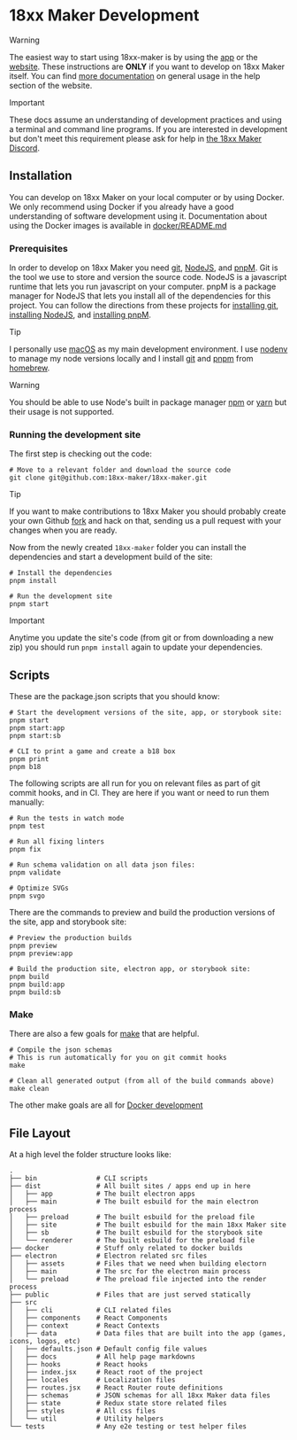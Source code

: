 # 18xx Maker Development

> [!WARNING]
> The easiest way to start using 18xx-maker is by using the
> [app](https://github.com/18xx-maker/18xx-maker/releases) or the
> [website](https://18xx-maker.com). These instructions are **ONLY** if you want
> to develop on 18xx Maker itself. You can find [more
> documentation](https://18xx-maker.com/docs) on general usage in the help
> section of the website.

> [!IMPORTANT]
> These docs assume an understanding of development practices and using a
> terminal and command line programs. If you are interested in development but
> don't meet this requirement please ask for help in [the 18xx Maker
> Discord](https://discord.gg/gcYvAjYYfw).

## Installation

You can develop on 18xx Maker on your local computer or by using Docker. We only
recommend using Docker if you already have a good understanding of software
development using it. Documentation about using the Docker images is available
in
[docker/README.md](https://github.com/18xx-maker/18xx-maker/blob/main/docker/README.md)

### Prerequisites

In order to develop on 18xx Maker you need [git](https://git-scm.com/),
[NodeJS](https://nodejs.org), and [pnpM](https://pnpm.io/). Git is the tool we
use to store and version the source code. NodeJS is a javascript runtime that
lets you run javascript on your computer. pnpM is a package manager for NodeJS
that lets you install all of the dependencies for this project. You can follow
the directions from these projects for [installing
git](https://git-scm.com/downloads), [installing
NodeJS](https://nodejs.org/en/download/), and [installing
pnpM](https://pnpm.io/installation).

> [!TIP]
> I personally use [macOS](https://www.apple.com/macos/) as my main development
> environment. I use [nodenv](https://github.com/nodenv/nodenv) to manage my
> node versions locally and I install [git](https://git-scm.com/downloads/mac)
> and [pnpm](https://pnpm.io/installation#using-homebrew) from
> [homebrew](https://brew.sh/).

> [!WARNING]
> You should be able to use Node's built in package manager
> [npm](https://www.npmjs.com) or [yarn](https://classic.yarnpkg.com) but their
> usage is not supported.

### Running the development site

The first step is checking out the code:

```shell
# Move to a relevant folder and download the source code
git clone git@github.com:18xx-maker/18xx-maker.git
```

> [!TIP]
> If you want to make contributions to 18xx Maker you should probably create
> your own Github
> [fork](https://docs.github.com/en/pull-requests/collaborating-with-pull-requests/working-with-forks/about-forks)
> and hack on that, sending us a pull request with your changes when you are
> ready.

Now from the newly created `18xx-maker` folder you can install the dependencies
and start a development build of the site:

```shell
# Install the dependencies
pnpm install

# Run the development site
pnpm start
```

> [!IMPORTANT]
> Anytime you update the site's code (from git or from downloading a new zip)
> you should run `pnpm install` again to update your dependencies.

## Scripts

These are the package.json scripts that you should know:

```shell
# Start the development versions of the site, app, or storybook site:
pnpm start
pnpm start:app
pnpm start:sb

# CLI to print a game and create a b18 box
pnpm print
pnpm b18
```

The following scripts are all run for you on relevant files as part of git
commit hooks, and in CI. They are here if you want or need to run them manually:

```shell
# Run the tests in watch mode
pnpm test

# Run all fixing linters
pnpm fix

# Run schema validation on all data json files:
pnpm validate

# Optimize SVGs
pnpm svgo
```

There are the commands to preview and build the production versions of the site,
app and storybook site:

```shell
# Preview the production builds
pnpm preview
pnpm preview:app

# Build the production site, electron app, or storybook site:
pnpm build
pnpm build:app
pnpm build:sb
```

### Make

There are also a few goals for [make](https://www.gnu.org/software/make/) that
are helpful.

```shell
# Compile the json schemas
# This is run automatically for you on git commit hooks
make

# Clean all generated output (from all of the build commands above)
make clean
```

The other make goals are all for [Docker
development](https://github.com/18xx-maker/18xx-maker/blob/main/docker/README.md)

## File Layout

At a high level the folder structure looks like:

```shell
.
├── bin               # CLI scripts
├── dist              # All built sites / apps end up in here
│   ├── app           # The built electron apps
│   ├── main          # The built esbuild for the main electron process
│   ├── preload       # The built esbuild for the preload file
│   ├── site          # The built esbuild for the main 18xx Maker site
│   ├── sb            # The built esbuild for the storybook site
│   └── renderer      # The built esbuild for the preload file
├── docker            # Stuff only related to docker builds
├── electron          # Electron related src files
│   ├── assets        # Files that we need when building electorn
│   ├── main          # The src for the electron main process
│   └── preload       # The preload file injected into the render process
├── public            # Files that are just served statically
├── src
│   ├── cli           # CLI related files
│   ├── components    # React Components
│   ├── context       # React Contexts
│   ├── data          # Data files that are built into the app (games, icons, logos, etc)
│   ├── defaults.json # Default config file values
│   ├── docs          # All help page markdowns
│   ├── hooks         # React hooks
│   ├── index.jsx     # React root of the project
│   ├── locales       # Localization files
│   ├── routes.jsx    # React Router route definitions
│   ├── schemas       # JSON schemas for all 18xx Maker data files
│   ├── state         # Redux state store related files
│   ├── styles        # All css files
│   └── util          # Utility helpers
└── tests             # Any e2e testing or test helper files
```
